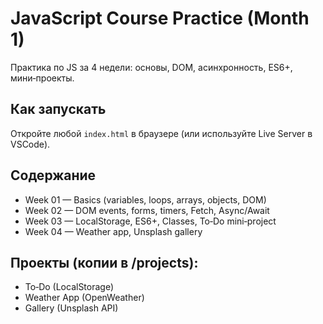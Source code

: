# JavaScript Course Practice (Month 1)

Практика по JS за 4 недели: основы, DOM, асинхронность, ES6+, мини‑проекты.

## Как запускать
Откройте любой `index.html` в браузере (или используйте Live Server в VSCode).

## Содержание
- Week 01 — Basics (variables, loops, arrays, objects, DOM)
- Week 02 — DOM events, forms, timers, Fetch, Async/Await
- Week 03 — LocalStorage, ES6+, Classes, To‑Do mini‑project
- Week 04 — Weather app, Unsplash gallery

## Проекты (копии в /projects):
- To‑Do (LocalStorage)
- Weather App (OpenWeather)
- Gallery (Unsplash API)